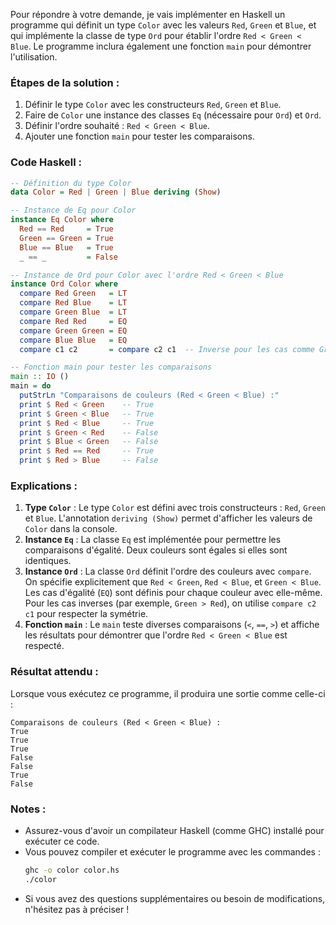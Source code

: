 Pour répondre à votre demande, je vais implémenter en Haskell un programme qui définit un type `Color` avec les valeurs `Red`, `Green` et `Blue`, et qui implémente la classe de type `Ord` pour établir l'ordre `Red < Green < Blue`. Le programme inclura également une fonction `main` pour démontrer l'utilisation.

### Étapes de la solution :
1. Définir le type `Color` avec les constructeurs `Red`, `Green` et `Blue`.
2. Faire de `Color` une instance des classes `Eq` (nécessaire pour `Ord`) et `Ord`.
3. Définir l'ordre souhaité : `Red < Green < Blue`.
4. Ajouter une fonction `main` pour tester les comparaisons.

### Code Haskell :

```haskell
-- Définition du type Color
data Color = Red | Green | Blue deriving (Show)

-- Instance de Eq pour Color
instance Eq Color where
  Red == Red     = True
  Green == Green = True
  Blue == Blue   = True
  _ == _         = False

-- Instance de Ord pour Color avec l'ordre Red < Green < Blue
instance Ord Color where
  compare Red Green   = LT
  compare Red Blue    = LT
  compare Green Blue  = LT
  compare Red Red     = EQ
  compare Green Green = EQ
  compare Blue Blue   = EQ
  compare c1 c2       = compare c2 c1  -- Inverse pour les cas comme Green < Red

-- Fonction main pour tester les comparaisons
main :: IO ()
main = do
  putStrLn "Comparaisons de couleurs (Red < Green < Blue) :"
  print $ Red < Green    -- True
  print $ Green < Blue   -- True
  print $ Red < Blue     -- True
  print $ Green < Red    -- False
  print $ Blue < Green   -- False
  print $ Red == Red     -- True
  print $ Red > Blue     -- False
```

### Explications :
1. **Type `Color`** : Le type `Color` est défini avec trois constructeurs : `Red`, `Green` et `Blue`. L'annotation `deriving (Show)` permet d'afficher les valeurs de `Color` dans la console.
2. **Instance `Eq`** : La classe `Eq` est implémentée pour permettre les comparaisons d'égalité. Deux couleurs sont égales si elles sont identiques.
3. **Instance `Ord`** : La classe `Ord` définit l'ordre des couleurs avec `compare`. On spécifie explicitement que `Red < Green`, `Red < Blue`, et `Green < Blue`. Les cas d'égalité (`EQ`) sont définis pour chaque couleur avec elle-même. Pour les cas inverses (par exemple, `Green > Red`), on utilise `compare c2 c1` pour respecter la symétrie.
4. **Fonction `main`** : Le `main` teste diverses comparaisons (`<`, `==`, `>`) et affiche les résultats pour démontrer que l'ordre `Red < Green < Blue` est respecté.

### Résultat attendu :
Lorsque vous exécutez ce programme, il produira une sortie comme celle-ci :

```
Comparaisons de couleurs (Red < Green < Blue) :
True
True
True
False
False
True
False
```

### Notes :
- Assurez-vous d'avoir un compilateur Haskell (comme GHC) installé pour exécuter ce code.
- Vous pouvez compiler et exécuter le programme avec les commandes :
  ```bash
  ghc -o color color.hs
  ./color
  ```
- Si vous avez des questions supplémentaires ou besoin de modifications, n'hésitez pas à préciser !
